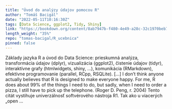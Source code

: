 ```yaml
---
title: "Úvod do analýzy údajov pomocou R"
author: "Tomáš Bacigál"
date: "2022-05-11T10:16:30Z"
tags: [Data Science, ggplot2, Tidy, Shiny]
link: "https://bookdown.org/content/8ab7947b-f480-4e49-a28c-32c1970beb76/"
length_weight: "35%"
repo: "tomas-bacigal/R_ucebnica"
pinned: false
---
```


Základy jazyka R a úvod do Data Science: prieskumná analýza, transformácia údajov (dplyr), vizualizácia (ggplot2), čistenie údajov (tidyr), interaktívne grafy (htmlwidgets, shiny, …), komunikácia (RMarkdown), efektívne programovanie (parallel, RCpp, RSQLite). [...] I don’t think anyone actually believes that R is designed to make everyone happy. For me, R does about 99% of the things I need to do, but sadly, when I need to order a pizza, I still have to pick up the telephone. (Roger D. Peng, r. 2004) Tento citát vystihuje univerzálnosť softvérového nástroja R1. Tak ako u viacerých „open ...
